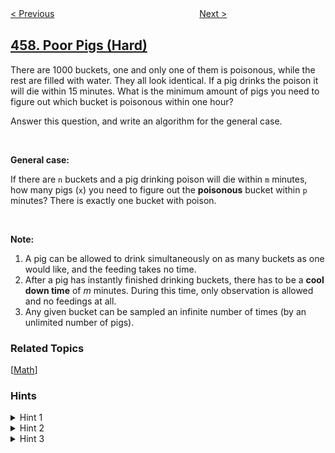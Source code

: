 <!--|This file generated by command(leetcode description); DO NOT EDIT.    |-->
<!--+----------------------------------------------------------------------+-->
<!--|@author    openset <openset.wang@gmail.com>                           |-->
<!--|@link      https://github.com/openset                                 |-->
<!--|@home      https://github.com/openset/leetcode                        |-->
<!--+----------------------------------------------------------------------+-->

[< Previous](../circular-array-loop "Circular Array Loop")
　　　　　　　　　　　　　　　　
[Next >](../repeated-substring-pattern "Repeated Substring Pattern")

## [458. Poor Pigs (Hard)](https://leetcode.com/problems/poor-pigs "可怜的小猪")

<p>There are 1000 buckets, one and only one of them is poisonous, while the rest are filled with water. They all look identical. If a pig drinks the poison it will die within 15 minutes. What is the minimum amount of pigs you need to figure out which bucket is poisonous within one hour?</p>

<p>Answer this question, and write an algorithm for the general case.</p>

<p>&nbsp;</p>

<p><b>General case: </b></p>

<p>If there are <code>n</code> buckets and a pig drinking poison will die within <code>m</code> minutes, how many pigs (<code>x</code>) you need to figure out the <strong>poisonous</strong>&nbsp;bucket within <code>p</code> minutes? There is exactly one bucket with poison.</p>

<p>&nbsp;</p>

<p><strong>Note:</strong></p>

<ol>
	<li>A pig can be allowed to drink simultaneously on as many buckets as one would like, and the feeding takes no time.</li>
	<li>After a pig has instantly finished drinking buckets, there has to be a <strong>cool down time</strong> of <em>m&nbsp;</em>minutes. During this time, only observation is allowed and no feedings at all.</li>
	<li>Any given bucket can be sampled an infinite number of times (by an unlimited number of pigs).</li>
</ol>

### Related Topics
  [[Math](../../tag/math/README.md)]

### Hints
<details>
<summary>Hint 1</summary>
What if you only have one shot? Eg. 4 buckets, 15 mins to die, and 15 mins to test.
</details>

<details>
<summary>Hint 2</summary>
How many states can we generate with x pigs and T tests?
</details>

<details>
<summary>Hint 3</summary>
Find minimum <code>x</code> such that <code>(T+1)^x >= N</code>
</details>
